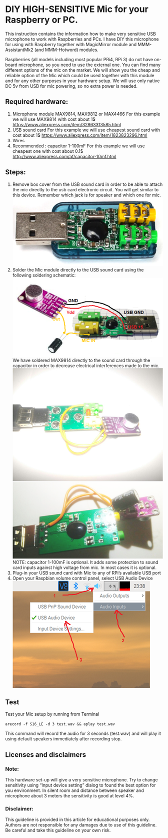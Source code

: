 # DIY HIGH-SENSITIVE Mic for your Raspberry or PC.
This instruction contains the information how to make very sensitive USB microphone to work with Raspberries and PCs.
I have DIY this microphone for using with Raspberry together with MagicMirror module and MMM-AssistantMk2 (and MMM-Hotword) modules.

Raspberries (all models including most popular PRi4, RPi 3) do  not have on-board microphone, so you need to use the external one. 
You can find many different options of the mic on the market. 
We will show you the cheap and reliable option of the Mic which could be used together with this module and for any other purposes in your hardware setup.
We will use only native DC 5v from USB for mic powering, so no extra power is needed.

## Required hardware:
1.	Microphone module MAX9814, MAX9812 or MAX4466
For this example we will use MAX9814 with cost about 1$ https://www.aliexpress.com/item/32863313585.html 
2.	USB sound card
For this example we will use cheapest sound card with cost about 1$ https://www.aliexpress.com/item/1823823296.html 
3.	Wires
4.	Recommended : capacitor 1-100mF
For this example we will use cheapest one with cost about 0.1$ 
http://www.aliexpress.com/af/capacitor-10mf.html 

## Steps:
1. Remove box cover from the USB sound card in order to be able to attach the mic directly to the usb card electronic circuit. You will get similar to this device. Remember which jack is for speaker and which one for mic.
![soundcard](.github/diy_mic/soundcard.png)
2. Solder the Mic module directly to the USB sound card using the following soldering schematic:
![soundcard](.github/diy_mic/schematic.png)
We have soldered MAX9814 directly to the sound card through the capacitor in order to decrease electrical interferences made to the mic.
![soundcard](.github/diy_mic/soldered_front.png) ![soundcard](.github/diy_mic/soldered_back.png)
NOTE: capacitor 1-100mF is optional. It adds some protection to sound card inputs against high voltage from mic. In most cases it is optional.
3.	Plug-in your USB sound card with Mic to any of RPi’s available USB port
4.	Open your Raspbian volume control panel, select USB Audio Device 
![soundcard](.github/diy_mic/settings.png)

## Test 
Test your Mic setup by running from Terminal

`arecord -f S16_LE -d 3 test.wav && aplay test.wav`

This command will record the audio for 3 seconds (test.wav) and will play it using default speakers immediately after recording stop.

## Licenses and disclaimers
### Note:
This hardware set-up will give a very sensitive microphone. Try to change sensitivity using “Input device setting” dialog to found the best option for you environment. In silent room and distance between speaker and microphone about 3 meters the sensitivity is good at level 4%.
### Disclaimer: 
This guideline is provided in this article for educational purposes only.  Authors are not responsible for any damages due to use of this guideline. Be careful and take this guideline on your own risk.
